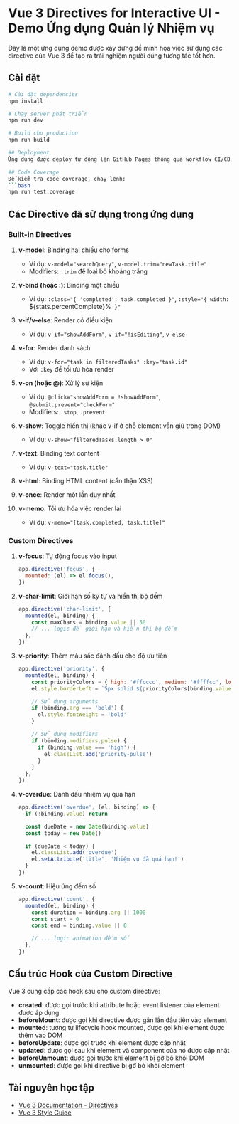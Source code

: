 # Vue 3 Directives for Interactive UI - Demo Ứng dụng Quản lý Nhiệm vụ

Đây là một ứng dụng demo được xây dựng để minh họa việc sử dụng các directive của Vue 3 để tạo ra trải nghiệm người dùng tương tác tốt hơn.

## Cài đặt

````bash
# Cài đặt dependencies
npm install

# Chạy server phát triển
npm run dev

# Build cho production
npm run build

## Deployment
Ứng dụng được deploy tự động lên GitHub Pages thông qua workflow CI/CD.

## Code Coverage
Để kiểm tra code coverage, chạy lệnh:
```bash
npm run test:coverage
````

## Các Directive đã sử dụng trong ứng dụng

### Built-in Directives

1. **v-model**: Binding hai chiều cho forms

   - Ví dụ: `v-model="searchQuery"`, `v-model.trim="newTask.title"`
   - Modifiers: `.trim` để loại bỏ khoảng trắng

2. **v-bind (hoặc :)**: Binding một chiều

   - Ví dụ: `:class="{ 'completed': task.completed }"`, `:style="{ width: `${stats.percentComplete}%` }"`

3. **v-if/v-else**: Render có điều kiện

   - Ví dụ: `v-if="showAddForm"`, `v-if="!isEditing"`, `v-else`

4. **v-for**: Render danh sách

   - Ví dụ: `v-for="task in filteredTasks" :key="task.id"`
   - Với `:key` để tối ưu hóa render

5. **v-on (hoặc @)**: Xử lý sự kiện

   - Ví dụ: `@click="showAddForm = !showAddForm"`, `@submit.prevent="checkForm"`
   - Modifiers: `.stop`, `.prevent`

6. **v-show**: Toggle hiển thị (khác v-if ở chỗ element vẫn giữ trong DOM)

   - Ví dụ: `v-show="filteredTasks.length > 0"`

7. **v-text**: Binding text content

   - Ví dụ: `v-text="task.title"`

8. **v-html**: Binding HTML content (cẩn thận XSS)

9. **v-once**: Render một lần duy nhất

10. **v-memo**: Tối ưu hóa việc render lại
    - Ví dụ: `v-memo="[task.completed, task.title]"`

### Custom Directives

1. **v-focus**: Tự động focus vào input

   ```javascript
   app.directive('focus', {
     mounted: (el) => el.focus(),
   })
   ```

2. **v-char-limit**: Giới hạn số ký tự và hiển thị bộ đếm

   ```javascript
   app.directive('char-limit', {
     mounted(el, binding) {
       const maxChars = binding.value || 50
       // ... logic để giới hạn và hiển thị bộ đếm
     },
   })
   ```

3. **v-priority**: Thêm màu sắc đánh dấu cho độ ưu tiên

   ```javascript
   app.directive('priority', {
     mounted(el, binding) {
       const priorityColors = { high: '#ffcccc', medium: '#ffffcc', low: '#ccffcc' }
       el.style.borderLeft = `5px solid ${priorityColors[binding.value] || '#ccc'}`

       // Sử dụng arguments
       if (binding.arg === 'bold') {
         el.style.fontWeight = 'bold'
       }

       // Sử dụng modifiers
       if (binding.modifiers.pulse) {
         if (binding.value === 'high') {
           el.classList.add('priority-pulse')
         }
       }
     },
   })
   ```

4. **v-overdue**: Đánh dấu nhiệm vụ quá hạn

   ```javascript
   app.directive('overdue', (el, binding) => {
     if (!binding.value) return

     const dueDate = new Date(binding.value)
     const today = new Date()

     if (dueDate < today) {
       el.classList.add('overdue')
       el.setAttribute('title', 'Nhiệm vụ đã quá hạn!')
     }
   })
   ```

5. **v-count**: Hiệu ứng đếm số
   ```javascript
   app.directive('count', {
     mounted(el, binding) {
       const duration = binding.arg || 1000
       const start = 0
       const end = binding.value || 0

       // ... logic animation đếm số
     },
   })
   ```

## Cấu trúc Hook của Custom Directive

Vue 3 cung cấp các hook sau cho custom directive:

- **created**: được gọi trước khi attribute hoặc event listener của element được áp dụng
- **beforeMount**: được gọi khi directive được gắn lần đầu tiên vào element
- **mounted**: tương tự lifecycle hook mounted, được gọi khi element được thêm vào DOM
- **beforeUpdate**: được gọi trước khi element được cập nhật
- **updated**: được gọi sau khi element và component của nó được cập nhật
- **beforeUnmount**: được gọi trước khi element bị gỡ bỏ khỏi DOM
- **unmounted**: được gọi khi directive bị gỡ bỏ khỏi element

## Tài nguyên học tập

- [Vue 3 Documentation - Directives](https://vuejs.org/guide/reusability/custom-directives.html)
- [Vue 3 Style Guide](https://vuejs.org/style-guide/)
